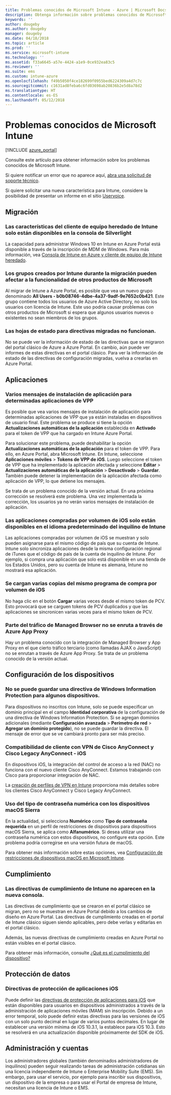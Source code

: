 ```yaml
---
title: Problemas conocidos de Microsoft Intune - Azure | Microsoft Docs
description: Obtenga información sobre problemas conocidos de Microsoft Intune.
keywords: ''
author: dougeby
ms.author: dougeby
manager: dougeby
ms.date: 04/18/2018
ms.topic: article
ms.prod: ''
ms.service: microsoft-intune
ms.technology: ''
ms.assetid: f33a6645-a57e-4424-a1e9-0ce932ea83c5
ms.reviewer: ''
ms.suite: ems
ms.custom: intune-azure
ms.openlocfilehash: f49b5050f4ce182699f0955bed6224309a4d7c7c
ms.sourcegitcommit: c1631ad8feba6c6fd03698ab20836b2e5d8a78d2
ms.translationtype: HT
ms.contentlocale: es-ES
ms.lasthandoff: 05/12/2018
---
```

# <a name="known-issues-in-microsoft-intune"></a>Problemas conocidos de Microsoft Intune


[!INCLUDE [azure_portal](./includes/azure_portal.md)]

Consulte este artículo para obtener información sobre los problemas conocidos de Microsoft Intune.

Si quiere notificar un error que no aparece aquí, [abra una solicitud de soporte técnico](get-support.md).

Si quiere solicitar una nueva característica para Intune, considere la posibilidad de presentar un informe en el sitio [Uservoice](https://microsoftintune.uservoice.com/forums/291681-ideas/category/189016-azure-admin-console).

## <a name="migration"></a>Migración

### <a name="intune-legacy-pc-client-features-are-only-available-in-the-silverlight-console"></a>Las características del cliente de equipo heredado de Intune solo están disponibles en la consola de Silverlight

La capacidad para administrar Windows 10 en Intune en Azure Portal está disponible a través de la inscripción de MDM de Windows. Para más información, vea [Consola de Intune en Azure y cliente de equipo de Intune heredado](https://docs.microsoft.com/intune-classic/deploy-use/intune-on-azure).

### <a name="groups-created-by-intune-during-migration-might-affect-functionality-of-other-microsoft-products"></a>Los grupos creados por Intune durante la migración pueden afectar a la funcionalidad de otros productos de Microsoft

Al migrar de Intune a Azure Portal, es posible que vea un nuevo grupo denominado **All Users - b0b08746-4dbe-4a37-9adf-9e7652c0b421**. Este grupo contiene todos los usuarios de Azure Active Directory, no solo los usuarios con licencia de Intune. Este uso podría causar problemas con otros productos de Microsoft si espera que algunos usuarios nuevos o existentes no sean miembros de los grupos.

### <a name="status-blades-for-migrated-policies-do-not-work"></a>Las hojas de estado para directivas migradas no funcionan.

No se puede ver la información de estado de las directivas que se migraron del portal clásico de Azure a Azure Portal. En cambio, aún puede ver informes de estas directivas en el portal clásico. Para ver la información de estado de las directivas de configuración migradas, vuelva a crearlas en Azure Portal.

## <a name="apps"></a>Aplicaciones


### <a name="multiple-app-install-prompts-for-certain-vpp-apps"></a>Varios mensajes de instalación de aplicación para determinadas aplicaciones de VPP
Es posible que vea varios mensajes de instalación de aplicación para determinadas aplicaciones de VPP que ya están instaladas en dispositivos de usuario final. Este problema se produce si tiene la opción **Actualizaciones automáticas de la aplicación** establecida en **Activado** para el token de VPP que ha cargado en Intune Azure Portal.    

Para solucionar este problema, puede deshabilitar la opción **Actualizaciones automáticas de la aplicación** para el token de VPP. Para ello, en Azure Portal, abra Microsoft Intune. En Intune, seleccione **Aplicaciones móviles** > **Tokens de VPP de iOS**. Luego seleccione el token de VPP que ha implementado la aplicación afectada y seleccione **Editar** > **Actualizaciones automáticas de la aplicación** > **Desactivado** > **Guardar**. También puede detener la implementación de la aplicación afectada como aplicación de VPP, lo que detiene los mensajes.    

Se trata de un problema conocido de la versión actual. En una próxima corrección se resolverá este problema. Una vez implementada la corrección, los usuarios ya no verán varios mensajes de instalación de aplicación.

### <a name="ios-volume-purchased-apps-only-available-in-default-intune-tenant-language"></a>Las aplicaciones compradas por volumen de iOS solo están disponibles en el idioma predeterminado del inquilino de Intune
Las aplicaciones compradas por volumen de iOS se muestran y solo pueden asignarse para el mismo código de país que su cuenta de Intune. Intune solo sincroniza aplicaciones desde la misma configuración regional de iTunes que el código de país de la cuenta de inquilino de Intune. Por ejemplo, si compra una aplicación que solo está disponible en una tienda de los Estados Unidos, pero su cuenta de Intune es alemana, Intune no mostrará esa aplicación.

### <a name="multiple-copies-of-the-same-ios-volume-purchase-program-are-uploaded"></a>Se cargan varias copias del mismo programa de compra por volumen de iOS
No haga clic en el botón **Cargar** varias veces desde el mismo token de PCV. Esto provocará que se carguen tokens de PCV duplicados y que las aplicaciones se sincronicen varias veces para el mismo token de PCV.

### <a name="some-managed-browser-traffic-not-routed-through-azure-app-proxy----2463492---"></a>Parte del tráfico de Managed Browser no se enruta a través de Azure App Proxy <!-- 2463492 -->
Hay un problema conocido con la integración de Managed Browser y App Proxy en el que cierto tráfico terciario (como llamadas AJAX o JavaScript) no se enrutan a través de Azure App Proxy. Se trata de un problema conocido de la versión actual.  

<!-- ## Groups -->

## <a name="device-configuration"></a>Configuración de los dispositivos

### <a name="you-cannot-save-a-windows-information-protection-policy-for-some-devices"></a>No se puede guardar una directiva de Windows Information Protection para algunos dispositivos.

Para dispositivos no inscritos con Intune, solo se puede especificar un dominio principal en el campo **Identidad corporativa** de la configuración de una directiva de Windows Information Protection.
Si se agregan dominios adicionales (mediante **Configuración avanzada** > **Perímetro de red** > **Agregar un dominio protegido**), no se puede guardar la directiva. El mensaje de error que se ve cambiará pronto para ser más preciso.

### <a name="cisco-anyconnect-and-cisco-legacy-anyconnect-vpn-client-support---ios"></a>Compatibilidad de cliente con VPN de Cisco AnyConnect y Cisco Legacy AnyConnect - iOS

En dispositivos iOS, la integración del control de acceso a la red (NAC) no funciona con el nuevo cliente Cisco AnyConnect. Estamos trabajando con Cisco para proporcionar integración de NAC.

La [creación de perfiles de VPN en Intune](vpn-settings-ios.md) proporciona más detalles sobre los clientes Cisco AnyConnect y Cisco Legacy AnyConnect.

### <a name="using-the-numeric-password-type-with-macos-sierra-devices"></a>Uso del tipo de contraseña numérica con los dispositivos macOS Sierra

En la actualidad, si selecciona **Numérico** como **Tipo de contraseña requerida** en un perfil de restricciones de dispositivos para dispositivos macOS Sierra, se aplica como **Alfanumérico**. Si desea utilizar una contraseña numérica con estos dispositivos, no configure esta opción.
Este problema podría corregirse en una versión futura de macOS.

Para obtener más información sobre estas opciones, vea [Configuración de restricciones de dispositivos macOS en Microsoft Intune](device-restrictions-macos.md).

## <a name="compliance"></a>Cumplimiento

### <a name="compliance-policies-from-intune-do-not-show-up-in-new-console"></a>Las directivas de cumplimiento de Intune no aparecen en la nueva consola.

Las directivas de cumplimiento que se crearon en el portal clásico se migran, pero no se muestran en Azure Portal debido a los cambios de diseño en Azure Portal. Las directivas de cumplimiento creadas en el portal de Intune clásico siguen siendo aplicables, pero debe verlas y editarlas en el portal clásico.

Además, las nuevas directivas de cumplimiento creadas en Azure Portal no están visibles en el portal clásico.

Para obtener más información, consulte [¿Qué es el cumplimiento del dispositivo?](device-compliance.md)

<!-- ## Enrollment -->


## <a name="data-protection"></a>Protección de datos

### <a name="ios-app-protection-policies"></a>Directivas de protección de aplicaciones iOS

Puede definir las [directivas de protección de aplicaciones para iOS](app-protection-policy-settings-ios.md) que están disponibles para usuarios en dispositivos administrados a través de la administración de aplicaciones móviles (MAM) sin inscripción. Debido a un error temporal, solo puede definir estas directivas para las versiones de iOS con un solo punto decimal en lugar de varios puntos decimales. En lugar de establecer una versión mínima de iOS 10.3.1, la establece para iOS 10.3. Esto se resolverá en una actualización disponible próximamente del SDK de iOS.


## <a name="administration-and-accounts"></a>Administración y cuentas

Los administradores globales (también denominados administradores de inquilinos) pueden seguir realizando tareas de administración cotidianas sin una licencia independiente de Intune o Enterprise Mobility Suite (EMS). Sin embargo, para usar el servicio, por ejemplo para inscribir sus dispositivos, un dispositivo de la empresa o para usar el Portal de empresa de Intune, necesitan una licencia de Intune o EMS.

<!-- ## Additional items -->
